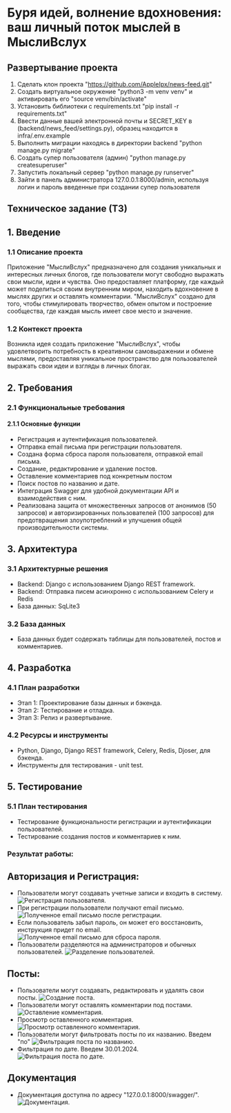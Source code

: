 # Буря идей, волнение вдохновения: ваш личный поток мыслей в МыслиВслух

## Развертывание проекта

1. Сделать клон проекта "https://github.com/AppleIpx/news-feed.git"
2. Cоздать виртуальное окружение "python3  -m venv venv" и активировать его "source venv/bin/activate"
3. Установить библиотеки с requirements.txt "pip install -r requirements.txt"
4. Ввести данные вашей электронной почты и SECRET_KEY в (backend/news_feed/settings.py), образец находится в infra/.env.example
5. Выполнить миграции находясь в директории backend "python manage.py migrate"
6. Создать супер пользователя (админ) "python manage.py createsuperuser"
7. Запустить локальный сервер "python manage.py runserver"
8. Зайти в панель администратора 127.0.0.1:8000/admin, используя логин и пароль введенные при создании супер пользователя

## Техническое задание (ТЗ)

## 1. Введение

### 1.1 Описание проекта

Приложение "МыслиВслух" предназначено для создания уникальных и интересных личных блогов, где пользователи могут 
свободно выражать свои мысли, идеи и чувства. Оно предоставляет платформу, где каждый может поделиться 
своим внутренним миром, находить вдохновение в мыслях других и оставлять комментарии. "МыслиВслух" создано 
для того, чтобы стимулировать творчество, обмен опытом и построение сообщества, где каждая мысль имеет свое место и значение.

### 1.2 Контекст проекта

Возникла идея создать приложение "МыслиВслух", чтобы удовлетворить потребность в креативном самовыражении и обмене 
мыслями, предоставляя уникальное пространство для пользователей выражать свои идеи и взгляды в личных блогах.

## 2. Требования

### 2.1 Функциональные требования

#### 2.1.1 Основные функции

- Регистрация и аутентификация пользователей.
- Отправка email письма при регистрации пользователя.
- Создана форма сброса пароля пользователя, отправкой email письма.
- Создание, редактирование и удаление постов.
- Оставление комментариев под конкретным постом
- Поиск постов по названию и дате.
- Интеграция Swagger для удобной документации API и взаимодействия с ним.
- Реализована защита от множественных запросов от анонимов (50 запросов) и авторизированных пользователей (100 запросов)
для предотвращения злоупотреблений и улучшения общей производительности системы.

## 3. Архитектура

### 3.1 Архитектурные решения

- Backend: Django с использованием Django REST framework.
- Backend: Отправка писем асинхронно с использованием Celery и Redis
- База данных: SqLite3

### 3.2 База данных

- База данных будет содержать таблицы для пользователей, постов и комментариев.

## 4. Разработка

### 4.1 План разработки

- Этап 1: Проектирование базы данных и бэкенда.
- Этап 2: Тестирование и отладка.
- Этап 3: Релиз и развертывание.

### 4.2 Ресурсы и инструменты

- Python, Django, Django REST framework, Celery, Redis, Djoser, для бэкенда.
- Инструменты для тестирования - unit test.

## 5. Тестирование

### 5.1 План тестирования

- Тестирование функциональности регистрации и аутентификации пользователей.
- Тестирование создания постов и комментариев к ним.

### Результат работы:

## Авторизация и Регистрация:

- Пользователи могут создавать учетные записи и входить в систему.
![Регистрация пользователя](public/user_registration.png).
- При регистрации пользователи получают email письмо.
![Полученное email письмо после регистрации](public/receiving_an_email_after_registration.png).
- Если пользователь забыл пароль, он может его восстановить, инструкция придет по email.
![Полученное email письмо для сброса пароля](public/received_password_reset_email.png).
- Пользователи разделяются на администраторов и обычных пользователей.
![Разделение пользователей](public/separation_of_users.png).

## Посты:

- Пользователи могут создавать, редактировать и удалять свои посты.
![Создание поста](public/create_blog_post.png).
- Пользователи могут оставлять комментарии под постами.
![Оставление комментария](public/leave_a_comment.png).
- Просмотр оставленного комментария.
![Просмотр оставленного комментария](public/view_comment.png).
- Пользователи могут фильтровать посты по их названию. Введем "по"
![Фильтрация поста по названию](public/filtering_a_post_by_title.png).
- Фильтрация по дате. Введем 30.01.2024.
![Фильтрация поста по дате](public/filtering_a_post_by_data.png).

## Документация

- Документация доступна по адресу "127.0.0.1:8000/swagger/".
![Документация](public/swagger.png).


